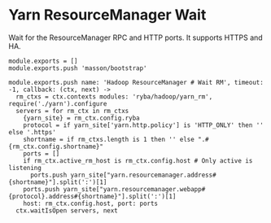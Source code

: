 
# Yarn ResourceManager Wait

Wait for the ResourceManager RPC and HTTP ports. It supports HTTPS and HA.

    module.exports = []
    module.exports.push 'masson/bootstrap'

    module.exports.push name: 'Hadoop ResourceManager # Wait RM', timeout: -1, callback: (ctx, next) ->
      rm_ctxs = ctx.contexts modules: 'ryba/hadoop/yarn_rm', require('./yarn').configure
      servers = for rm_ctx in rm_ctxs
        {yarn_site} = rm_ctx.config.ryba
        protocol = if yarn_site['yarn.http.policy'] is 'HTTP_ONLY' then '' else '.https'
        shortname = if rm_ctxs.length is 1 then '' else ".#{rm_ctx.config.shortname}"
        ports = []
        if rm_ctx.active_rm_host is rm_ctx.config.host # Only active is listening
          ports.push yarn_site["yarn.resourcemanager.address#{shortname}"].split(':')[1]
        ports.push yarn_site["yarn.resourcemanager.webapp#{protocol}.address#{shortname}"].split(':')[1]
        host: rm_ctx.config.host, port: ports
      ctx.waitIsOpen servers, next